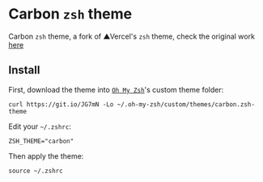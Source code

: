 # Carbon `zsh` theme

Carbon `zsh` theme, a fork of ▲Vercel's `zsh` theme, check the original work [here](https://github.com/vercel/zsh-theme)

## Install

First, download the theme into [`Oh My Zsh`](https://github.com/robbyrussell/oh-my-zsh)'s custom theme folder:

```
curl https://git.io/JG7mN -Lo ~/.oh-my-zsh/custom/themes/carbon.zsh-theme
```

Edit your `~/.zshrc`:

```
ZSH_THEME="carbon"
```

Then apply the theme:

```
source ~/.zshrc
```
